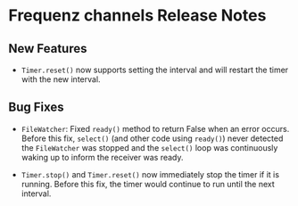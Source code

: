 # Frequenz channels Release Notes

## New Features

- `Timer.reset()` now supports setting the interval and will restart the timer with the new interval.

## Bug Fixes

- `FileWatcher`: Fixed `ready()` method to return False when an error occurs. Before this fix, `select()` (and other code using `ready()`) never detected the `FileWatcher` was stopped and the `select()` loop was continuously waking up to inform the receiver was ready.

- `Timer.stop()` and `Timer.reset()` now immediately stop the timer if it is running. Before this fix, the timer would continue to run until the next interval.
